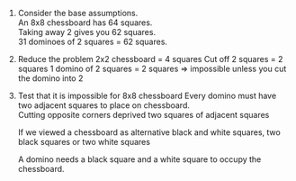 1. Consider the base assumptions.  
    An 8x8 chessboard has 64 squares.  
    Taking away 2 gives you 62 squares.  
    31 dominoes of 2 squares = 62 squares.  

2. Reduce the problem
    2x2 chessboard = 4 squares
    Cut off 2 squares = 2 squares
    1 domino of 2 squares = 2 squares
    => impossible unless you cut the domino into 2

3. Test that it is impossible for 8x8 chessboard
    Every domino must have two adjacent squares to place on chessboard.  
    Cutting opposite corners deprived two squares of adjacent squares

    If we viewed a chessboard as alternative black and white squares, two black squares or two white squares 

    A domino needs a black square and a white square to occupy the chessboard.  